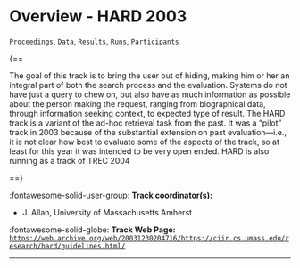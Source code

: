# Overview - HARD 2003

[`Proceedings`](./proceedings.md), [`Data`](./data.md), [`Results`](./results.md), [`Runs`](./runs.md), [`Participants`](./participants.md)

{==

The goal of this track is to bring the user out of hiding, making him or her an integral part of both the search process and the evaluation. Systems do not have just a query to chew on, but also have as much information as possible about the person making the request, ranging from biographical data, through information seeking context, to expected type of result. The HARD track is a variant of the ad-hoc retrieval task from the past. It was a “pilot” track in 2003 because of the substantial extension on past evaluation—i.e., it is not clear how best to evaluate some of the aspects of the track, so at least for this year it was intended to be very open ended. HARD is also running as a track of TREC 2004

==}

:fontawesome-solid-user-group: **Track coordinator(s):**

- J. Allan, University of Massachusetts Amherst 

:fontawesome-solid-globe: **Track Web Page:** [`https://web.archive.org/web/20031230204716/https://ciir.cs.umass.edu/research/hard/guidelines.html/`](https://web.archive.org/web/20031230204716/https://ciir.cs.umass.edu/research/hard/guidelines.html/) 

---

